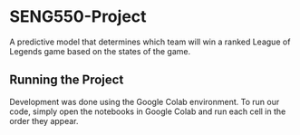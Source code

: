 # SENG550-Project
A predictive model that determines which team will win a ranked League of Legends game based on the states of the game.

 ## Running the Project
 Development was done using the Google Colab environment. To run our code, simply open the notebooks in Google Colab and run each cell in the order they appear.
